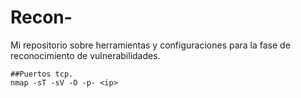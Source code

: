 # Recon-
Mi repositorio sobre herramientas y configuraciones para la fase de reconocimiento de vulnerabilidades.


```Nmap
##Puertos tcp.
nmap -sT -sV -O -p- <ip>

